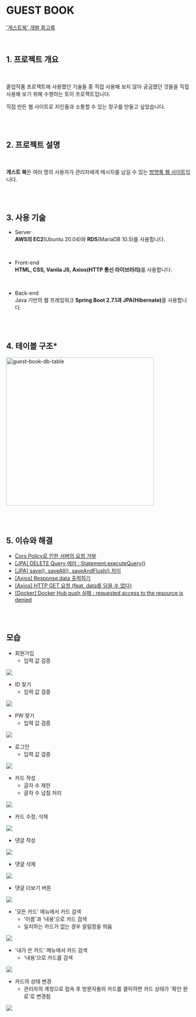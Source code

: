 # GUEST BOOK
['게스트북' 개발 회고록](https://velog.io/@eunsilson/%ED%86%A0%EC%9D%B4%ED%94%84%EB%A1%9C%EC%A0%9D%ED%8A%B8-%EA%B2%8C%EC%8A%A4%ED%8A%B8%EB%B6%81-%ED%9A%8C%EA%B3%A0%EB%A1%9D)

<br>

## 1. 프로젝트 개요
<br>
<p>졸업작품 프로젝트에 사용했던 기술들 중 직접 사용해 보지 않아 궁금했던 것들을 직접 사용해 보기 위해 수행하는 토이 프로젝트입니다.</p>
<p>직접 만든 웹 사이트로 지인들과 소통할 수 있는 창구를 만들고 싶었습니다.</p>
<br><br>

## 2. 프로젝트 설명
<br>
<p><b>게스트 북</b>은 여러 명의 사용자가 관리자에게 메시지를 남길 수 있는 <u>방명록 웹 사이트</u>입니다.</p>
<br><br>

## 3. 사용 기술

+ Server  
<b>AWS의 EC2</b>(Ubuntu 20.04)와 <b>RDS</b>(MariaDB 10.5)를 사용합니다.

<br>

+ Front-end  
<b>HTML, CSS, Vanila JS, Axios(HTTP 통신 라이브러리)</b>를 사용합니다.

<br>

+ Back-end  
Java 기반의 웹 프레임워크 <b>Spring Boot 2.7.1과 JPA(Hibernate)</b>를 사용합니다.

<br><br>

## 4. 테이블 구조*
<img width="399" alt="guest-book-db-table" src="https://user-images.githubusercontent.com/46162801/173296869-10d053a7-cfae-4fdc-a1b3-24b8e918acc4.png">

<br><br>

## 5. 이슈와 해결
* [Cors Policy로 인한 서버의 요청 거부](https://velog.io/@eunsilson/%EB%98%90-%EB%82%98%ED%83%80%EB%82%9C-Cors-Policy-feat.-Springboot-Axios)
* [[JPA] DELETE Query 에러 : Statement.executeQuery()](https://velog.io/@eunsilson/JPA-Statement.executeQuery-cannot-issue-statements-that-do-not-produce-result-sets)
* [[JPA] save(), saveAll(), saveAndFlush() 차이](https://velog.io/@eunsilson/JPA-save-saveAll-saveAndFlush-%EC%B0%A8%EC%9D%B4)
* [[Axios] Response.data 출력하기](https://velog.io/@eunsilson/Axios-Response.data-%EC%B6%9C%EB%A0%A5%ED%95%98%EA%B8%B0)
* [[Axios] HTTP GET 요청 (feat. data를 담을 수 없다)](https://velog.io/@eunsilson/Axios-Get-Post-%EC%9A%94%EC%B2%AD)
* [[Docker] Docker Hub push 실패 : requested access to the resource is denied](https://velog.io/@eunsilson/Docker-Docker-Hub-push-%EC%8B%A4%ED%8C%A8-requested-access-to-the-resource-is-denied)

<br><br>

##  모습
- 회원가입
  - 입력 값 검증
<img src="https://user-images.githubusercontent.com/46162801/199155180-7169b129-3fb3-48e7-96c8-245622f51fc0.gif" />

<br>

- ID 찾기
  - 입력 값 검증
<img src="https://user-images.githubusercontent.com/46162801/199155451-8ad17181-e563-4ab8-8405-04e5c49f4f29.gif" />

<br>

- PW 찾기
  - 입력 값 검증
<img src="https://user-images.githubusercontent.com/46162801/199155480-074832a0-4fa9-4660-a921-eb049edbba22.gif" />

<br>

- 로그인
  - 입력 값 검증
<img src="https://user-images.githubusercontent.com/46162801/199155501-a2d56898-e5ea-46b6-998d-24a18b8662a4.gif" />

<br>

- 카드 작성
  - 글자 수 제한
  - 글자 수 넘침 처리
<img src="https://user-images.githubusercontent.com/46162801/199157711-9869989d-56bb-453b-8bae-ffb33bf8b760.gif" />

<br>

- 카드 수정, 삭제
<img src="https://user-images.githubusercontent.com/46162801/199155547-4e167a23-9312-4faa-a5aa-01f58123f817.gif" />

<br>

- 댓글 작성
<img src="https://user-images.githubusercontent.com/46162801/199155568-60165ce6-1360-4f6c-bdaa-6b3637c6e8dd.gif" />

<br>

- 댓글 삭제
<img src="https://user-images.githubusercontent.com/46162801/199155617-3feae30a-5b56-4226-bb6d-845638d01863.gif" />

<br>

- 댓글 더보기 버튼
<img src="https://user-images.githubusercontent.com/46162801/199155651-8577e1ef-46f0-4581-a356-ecc33ce3a0c0.gif" />

<br>

- '모든 카드' 메뉴에서 카드 검색
  - '이름'과 '내용'으로 카드 검색
  - 일치하는 카드가 없는 경우 알림창을 띄움
<img src="https://user-images.githubusercontent.com/46162801/199155677-aa6c5ddd-d4e0-4963-b04d-71bfac4f56e3.gif" />

<br>

- '내가 쓴 카드' 메뉴에서 카드 검색
  - '내용'으로 카드를 검색
<img src="https://user-images.githubusercontent.com/46162801/199155691-9e52bee8-c30b-4e0a-85cc-72716099b6ae.gif" />

<br>

- 카드의 상태 변경
  - 관리자의 계정으로 접속 후 방문자들의 카드를 클릭하면 카드 상태가 '확인 완료'로 변경됨
<img src="https://user-images.githubusercontent.com/46162801/199155719-35e2b396-d349-4473-a4fa-f8dbc51d0b10.gif" />
